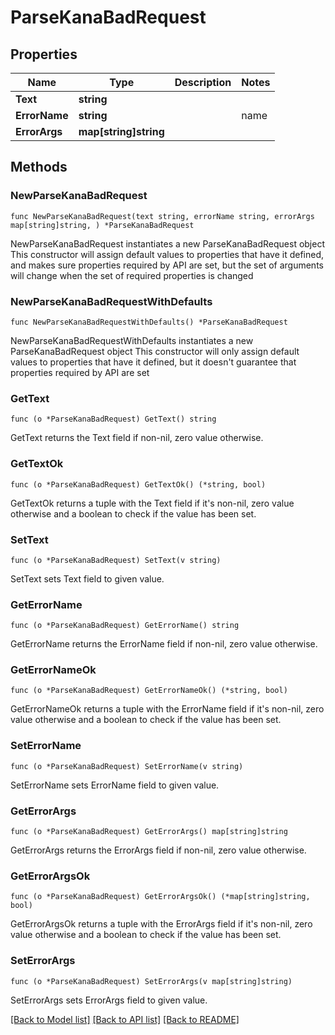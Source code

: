 # ParseKanaBadRequest

## Properties

Name | Type | Description | Notes
------------ | ------------- | ------------- | -------------
**Text** | **string** |  |
**ErrorName** | **string** | |name|description| |---|---| | UNKNOWN_TEXT | 判別できない読み仮名があります: {text} | | ACCENT_TOP | 句頭にアクセントは置けません: {text} | | ACCENT_TWICE | 1つのアクセント句に二つ以上のアクセントは置けません: {text} | | ACCENT_NOTFOUND | アクセントを指定していないアクセント句があります: {text} | | EMPTY_PHRASE | {position}番目のアクセント句が空白です | | INTERROGATION_MARK_NOT_AT_END | アクセント句末以外に「？」は置けません: {text} | | INFINITE_LOOP | 処理時に無限ループになってしまいました...バグ報告をお願いします。 | |
**ErrorArgs** | **map[string]string** |  |

## Methods

### NewParseKanaBadRequest

`func NewParseKanaBadRequest(text string, errorName string, errorArgs map[string]string, ) *ParseKanaBadRequest`

NewParseKanaBadRequest instantiates a new ParseKanaBadRequest object
This constructor will assign default values to properties that have it defined,
and makes sure properties required by API are set, but the set of arguments
will change when the set of required properties is changed

### NewParseKanaBadRequestWithDefaults

`func NewParseKanaBadRequestWithDefaults() *ParseKanaBadRequest`

NewParseKanaBadRequestWithDefaults instantiates a new ParseKanaBadRequest object
This constructor will only assign default values to properties that have it defined,
but it doesn't guarantee that properties required by API are set

### GetText

`func (o *ParseKanaBadRequest) GetText() string`

GetText returns the Text field if non-nil, zero value otherwise.

### GetTextOk

`func (o *ParseKanaBadRequest) GetTextOk() (*string, bool)`

GetTextOk returns a tuple with the Text field if it's non-nil, zero value otherwise
and a boolean to check if the value has been set.

### SetText

`func (o *ParseKanaBadRequest) SetText(v string)`

SetText sets Text field to given value.

### GetErrorName

`func (o *ParseKanaBadRequest) GetErrorName() string`

GetErrorName returns the ErrorName field if non-nil, zero value otherwise.

### GetErrorNameOk

`func (o *ParseKanaBadRequest) GetErrorNameOk() (*string, bool)`

GetErrorNameOk returns a tuple with the ErrorName field if it's non-nil, zero value otherwise
and a boolean to check if the value has been set.

### SetErrorName

`func (o *ParseKanaBadRequest) SetErrorName(v string)`

SetErrorName sets ErrorName field to given value.

### GetErrorArgs

`func (o *ParseKanaBadRequest) GetErrorArgs() map[string]string`

GetErrorArgs returns the ErrorArgs field if non-nil, zero value otherwise.

### GetErrorArgsOk

`func (o *ParseKanaBadRequest) GetErrorArgsOk() (*map[string]string, bool)`

GetErrorArgsOk returns a tuple with the ErrorArgs field if it's non-nil, zero value otherwise
and a boolean to check if the value has been set.

### SetErrorArgs

`func (o *ParseKanaBadRequest) SetErrorArgs(v map[string]string)`

SetErrorArgs sets ErrorArgs field to given value.

[[Back to Model list]](../README.md#documentation-for-models) [[Back to API list]](../README.md#documentation-for-api-endpoints) [[Back to README]](../README.md)
